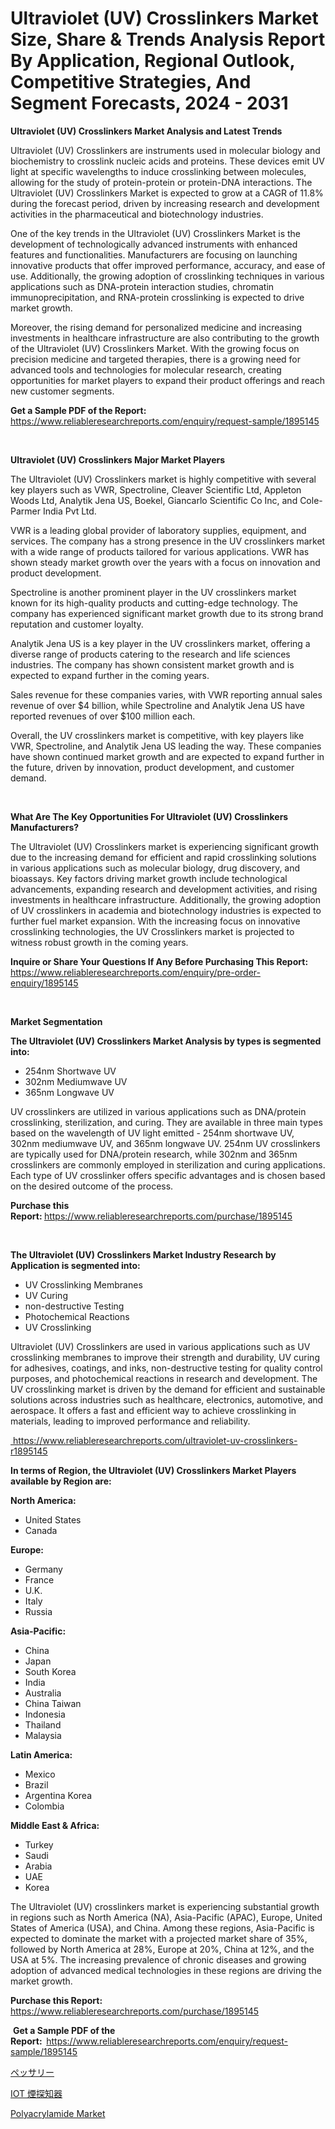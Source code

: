 <p><h1>Ultraviolet (UV) Crosslinkers Market Size, Share & Trends Analysis Report By Application, Regional Outlook, Competitive Strategies, And Segment Forecasts, 2024 - 2031</h1></p><p><strong>Ultraviolet (UV) Crosslinkers Market Analysis and Latest Trends</strong></p>
<p><p>Ultraviolet (UV) Crosslinkers are instruments used in molecular biology and biochemistry to crosslink nucleic acids and proteins. These devices emit UV light at specific wavelengths to induce crosslinking between molecules, allowing for the study of protein-protein or protein-DNA interactions. The Ultraviolet (UV) Crosslinkers Market is expected to grow at a CAGR of 11.8% during the forecast period, driven by increasing research and development activities in the pharmaceutical and biotechnology industries.</p><p>One of the key trends in the Ultraviolet (UV) Crosslinkers Market is the development of technologically advanced instruments with enhanced features and functionalities. Manufacturers are focusing on launching innovative products that offer improved performance, accuracy, and ease of use. Additionally, the growing adoption of crosslinking techniques in various applications such as DNA-protein interaction studies, chromatin immunoprecipitation, and RNA-protein crosslinking is expected to drive market growth.</p><p>Moreover, the rising demand for personalized medicine and increasing investments in healthcare infrastructure are also contributing to the growth of the Ultraviolet (UV) Crosslinkers Market. With the growing focus on precision medicine and targeted therapies, there is a growing need for advanced tools and technologies for molecular research, creating opportunities for market players to expand their product offerings and reach new customer segments.</p></p>
<p><strong>Get a Sample PDF of the Report:&nbsp;</strong> <a href="https://www.reliableresearchreports.com/enquiry/request-sample/1895145">https://www.reliableresearchreports.com/enquiry/request-sample/1895145</a></p>
<p>&nbsp;</p>
<p><strong>Ultraviolet (UV) Crosslinkers Major Market Players</strong></p>
<p><p>The Ultraviolet (UV) Crosslinkers market is highly competitive with several key players such as VWR, Spectroline, Cleaver Scientific Ltd, Appleton Woods Ltd, Analytik Jena US, Boekel, Giancarlo Scientific Co Inc, and Cole-Parmer India Pvt Ltd. </p><p>VWR is a leading global provider of laboratory supplies, equipment, and services. The company has a strong presence in the UV crosslinkers market with a wide range of products tailored for various applications. VWR has shown steady market growth over the years with a focus on innovation and product development. </p><p>Spectroline is another prominent player in the UV crosslinkers market known for its high-quality products and cutting-edge technology. The company has experienced significant market growth due to its strong brand reputation and customer loyalty.</p><p>Analytik Jena US is a key player in the UV crosslinkers market, offering a diverse range of products catering to the research and life sciences industries. The company has shown consistent market growth and is expected to expand further in the coming years.</p><p>Sales revenue for these companies varies, with VWR reporting annual sales revenue of over $4 billion, while Spectroline and Analytik Jena US have reported revenues of over $100 million each.</p><p>Overall, the UV crosslinkers market is competitive, with key players like VWR, Spectroline, and Analytik Jena US leading the way. These companies have shown continued market growth and are expected to expand further in the future, driven by innovation, product development, and customer demand.</p></p>
<p>&nbsp;</p>
<p><strong>What Are The Key Opportunities For Ultraviolet (UV) Crosslinkers Manufacturers?</strong></p>
<p><p>The Ultraviolet (UV) Crosslinkers market is experiencing significant growth due to the increasing demand for efficient and rapid crosslinking solutions in various applications such as molecular biology, drug discovery, and bioassays. Key factors driving market growth include technological advancements, expanding research and development activities, and rising investments in healthcare infrastructure. Additionally, the growing adoption of UV crosslinkers in academia and biotechnology industries is expected to further fuel market expansion. With the increasing focus on innovative crosslinking technologies, the UV Crosslinkers market is projected to witness robust growth in the coming years.</p></p>
<p><strong>Inquire or Share Your Questions If Any Before Purchasing This Report:</strong> <a href="https://www.reliableresearchreports.com/enquiry/pre-order-enquiry/1895145">https://www.reliableresearchreports.com/enquiry/pre-order-enquiry/1895145</a></p>
<p>&nbsp;</p>
<p><strong>Market Segmentation</strong></p>
<p><strong>The Ultraviolet (UV) Crosslinkers Market Analysis by types is segmented into:</strong></p>
<p><ul><li>254nm Shortwave UV</li><li>302nm Mediumwave UV</li><li>365nm Longwave UV</li></ul></p>
<p><p>UV crosslinkers are utilized in various applications such as DNA/protein crosslinking, sterilization, and curing. They are available in three main types based on the wavelength of UV light emitted - 254nm shortwave UV, 302nm mediumwave UV, and 365nm longwave UV. 254nm UV crosslinkers are typically used for DNA/protein research, while 302nm and 365nm crosslinkers are commonly employed in sterilization and curing applications. Each type of UV crosslinker offers specific advantages and is chosen based on the desired outcome of the process.</p></p>
<p><strong>Purchase this Report:&nbsp;</strong><a href="https://www.reliableresearchreports.com/purchase/1895145">https://www.reliableresearchreports.com/purchase/1895145</a></p>
<p>&nbsp;</p>
<p><strong>The Ultraviolet (UV) Crosslinkers Market Industry Research by Application is segmented into:</strong></p>
<p><ul><li>UV Crosslinking Membranes</li><li>UV Curing</li><li>non-destructive Testing</li><li>Photochemical Reactions</li><li>UV Crosslinking</li></ul></p>
<p><p>Ultraviolet (UV) Crosslinkers are used in various applications such as UV crosslinking membranes to improve their strength and durability, UV curing for adhesives, coatings, and inks, non-destructive testing for quality control purposes, and photochemical reactions in research and development. The UV crosslinking market is driven by the demand for efficient and sustainable solutions across industries such as healthcare, electronics, automotive, and aerospace. It offers a fast and efficient way to achieve crosslinking in materials, leading to improved performance and reliability.</p></p>
<p><a href="https://www.reliableresearchreports.com/ultraviolet-uv-crosslinkers-r1895145">&nbsp;https://www.reliableresearchreports.com/ultraviolet-uv-crosslinkers-r1895145</a></p>
<p><strong>In terms of Region, the Ultraviolet (UV) Crosslinkers Market Players available by Region are:</strong></p>
<p>
    <p> <strong> North America: </strong>
        <ul>
            <li>United States</li>
            <li>Canada</li>
        </ul>
        </p> 
    <p> <strong> Europe: </strong>
        <ul>
            <li>Germany</li>
            <li>France</li>
            <li>U.K.</li>
            <li>Italy</li>
            <li>Russia</li>
        </ul>
        </p> 
    <p> <strong> Asia-Pacific: </strong>
        <ul>
            <li>China</li>
            <li>Japan</li>
            <li>South Korea</li>
            <li>India</li>
            <li>Australia</li>
            <li>China Taiwan</li>
            <li>Indonesia</li>
            <li>Thailand</li>
            <li>Malaysia</li>
        </ul>
        </p> 
    <p> <strong> Latin America: </strong>
        <ul>
            <li>Mexico</li>
            <li>Brazil</li>
            <li>Argentina Korea</li>
            <li>Colombia</li>
        </ul>
        </p> 
    <p> <strong> Middle East & Africa: </strong>
        <ul>
            <li>Turkey</li>
            <li>Saudi</li>
            <li>Arabia</li>
            <li>UAE</li>
            <li>Korea</li>
        </ul>
    </p>
    </p>
<p><p>The Ultraviolet (UV) crosslinkers market is experiencing substantial growth in regions such as North America (NA), Asia-Pacific (APAC), Europe, United States of America (USA), and China. Among these regions, Asia-Pacific is expected to dominate the market with a projected market share of 35%, followed by North America at 28%, Europe at 20%, China at 12%, and the USA at 5%. The increasing prevalence of chronic diseases and growing adoption of advanced medical technologies in these regions are driving the market growth.</p></p>
<p><strong>Purchase this Report: </strong><a href="https://www.reliableresearchreports.com/purchase/1895145">https://www.reliableresearchreports.com/purchase/1895145</a></p>
<p>&nbsp;<strong>Get a Sample PDF of the Report:&nbsp;&nbsp;</strong><a href="https://www.reliableresearchreports.com/enquiry/request-sample/1895145">https://www.reliableresearchreports.com/enquiry/request-sample/1895145</a></p>
<p><strong></strong></p>
<p><p><a href="https://github.com/decker5351/Market-Research-Report-List-1/blob/main/446525644561.md">ペッサリー</a></p><p><a href="https://github.com/KaydenJohns1964/Market-Research-Report-List-1/blob/main/256951344560.md">IOT 煙探知器</a></p><p><a href="https://issuu.com/reportprime-2/docs/polyacrylamide-market-size-2030.pptx">Polyacrylamide Market</a></p></p>